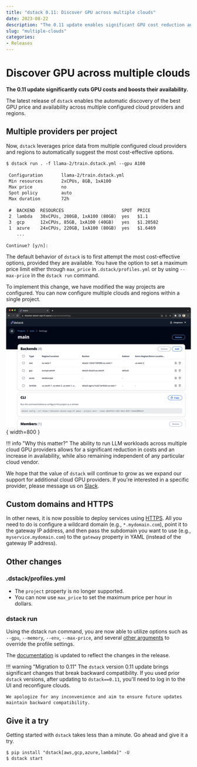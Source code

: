 ```yaml
---
title: "dstack 0.11: Discover GPU across multiple clouds"
date: 2023-08-22
description: "The 0.11 update enables significant GPU cost reduction and increased availability by leveraging multiple providers."
slug: "multiple-clouds"
categories:
- Releases
---
```


# Discover GPU across multiple clouds

__The 0.11 update significantly cuts GPU costs and boosts their availability.__

The latest release of `dstack` enables the automatic discovery of the best GPU price and availability across multiple
configured cloud providers and regions.

<!-- more -->

## Multiple providers per project

Now, `dstack` leverages price data from multiple configured cloud providers and regions to automatically suggest the
most cost-effective options.

<div class="termy small">

```shell
$ dstack run . -f llama-2/train.dstack.yml --gpu A100

 Configuration       llama-2/train.dstack.yml
 Min resources       2xCPUs, 8GB, 1xA100
 Max price           no
 Spot policy         auto
 Max duration        72h

 #  BACKEND  RESOURCES                      SPOT  PRICE
 2  lambda   30xCPUs, 200GB, 1xA100 (80GB)  yes   $1.1
 3  gcp      12xCPUs, 85GB, 1xA100 (40GB)   yes   $1.20582
 1  azure    24xCPUs, 220GB, 1xA100 (80GB)  yes   $1.6469
    ...

Continue? [y/n]:
```

</div>

The default behavior of `dstack` is to first attempt the most cost-effective options, provided they are available. You
have the option to set a maximum price limit either through `max_price` in `.dstack/profiles.yml` or by using
`--max-price` in the `dstack run` command.

To implement this change, we have modified the way projects are configured. You can now configure multiple clouds and
regions within a single project.

![](../../assets/images/dstack-hub-view-project.png){ width=800 }

!!! info "Why this matter?"
    The ability to run LLM workloads across multiple cloud GPU providers
    allows for a significant reduction in costs and an increase in availability,
    while also remaining independent of any particular cloud vendor.

We hope that the value of `dstack` will continue to grow as we expand our support for additional cloud GPU providers.
If you're interested in a specific provider, please message us on [Slack](https://join.slack.com/t/dstackai/shared_invite/zt-xdnsytie-D4qU9BvJP8vkbkHXdi6clQ).

## Custom domains and HTTPS

In other news, it is now possible to deploy services
using [HTTPS](../../docs/guides/services.md#configure-a-domain-and-enable-https-optional).
All you need to do is configure a wildcard domain (e.g., `*.mydomain.com`), point it to the gateway IP address, and then
pass the subdomain you want to use (e.g., `myservice.mydomain.com`) to the `gateway` property in
YAML (instead of the gateway IP address).

## Other changes

### .dstack/profiles.yml

 - The `project` property is no longer supported.
 - You can now use `max_price` to set the maximum price per hour in dollars.

### dstack run

Using the dstack run command, you are now able to utilize options such as `--gpu`, `--memory`, `--env`, `--max-price`,
and several [other arguments](../../docs/reference/cli/run.md) to override the profile settings.

The [documentation](../../docs/index.md) is updated to reflect the changes in the release.

!!! warning "Migration to 0.11"
    The `dstack` version 0.11 update brings significant changes that break backward compatibility. If you used prior `dstack`
    versions, after updating to `dstack==0.11`, you'll need to log in to the UI and reconfigure clouds. 

    We apologize for any inconvenience and aim to ensure future updates maintain backward compatibility.
    
## Give it a try

Getting started with `dstack` takes less than a minute. Go ahead and give it a try.

<div class="termy">

```shell
$ pip install "dstack[aws,gcp,azure,lambda]" -U
$ dstack start
```

</div>